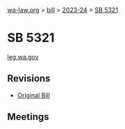 [wa-law.org](/) > [bill](/bill/) > [2023-24](/bill/2023-24/) > [SB 5321](/bill/2023-24/sb/5321/)

# SB 5321
[leg.wa.gov](https://app.leg.wa.gov/billsummary?BillNumber=5321&Year=2023&Initiative=false)

## Revisions
* [Original Bill](1/)

## Meetings